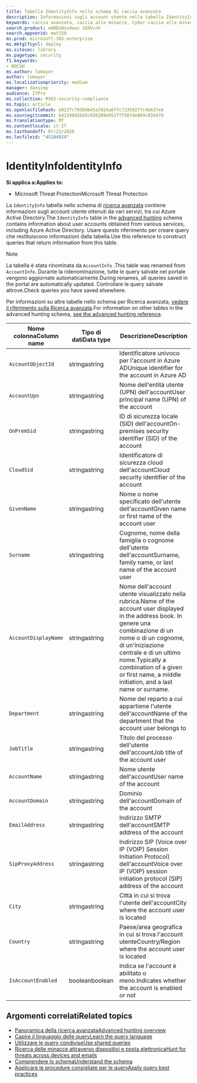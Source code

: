 ```yaml
---
title: Tabella IdentityInfo nello schema di caccia avanzato
description: Informazioni sugli account utente nella tabella IdentityInfo dello schema di caccia avanzato
keywords: caccia avanzata, caccia alle minacce, Cyber-caccia alle minacce, Microsoft Threat Protection, Microsoft 365, MTP, M365, ricerca, query, telemetria, riferimento allo schema, kusto, tabella, colonna, tipo di dati, descrizione, AccountInfo, IdentityInfo, account
search.product: eADQiWindows 10XVcnh
search.appverid: met150
ms.prod: microsoft-365-enterprise
ms.mktglfcycl: deploy
ms.sitesec: library
ms.pagetype: security
f1.keywords:
- NOCSH
ms.author: lomayor
author: lomayor
ms.localizationpriority: medium
manager: dansimp
audience: ITPro
ms.collection: M365-security-compliance
ms.topic: article
ms.openlocfilehash: e922fc7930d645a7024a0ffc73359277c4b637e4
ms.sourcegitcommit: b4119682bd3c036289e851fff56fde869c816479
ms.translationtype: MT
ms.contentlocale: it-IT
ms.lasthandoff: 07/22/2020
ms.locfileid: "45204924"
---
```

# <a name="identityinfo"></a><span data-ttu-id="68c18-104">IdentityInfo</span><span class="sxs-lookup"><span data-stu-id="68c18-104">IdentityInfo</span></span>

<span data-ttu-id="68c18-105">**Si applica a:**</span><span class="sxs-lookup"><span data-stu-id="68c18-105">**Applies to:**</span></span>
- <span data-ttu-id="68c18-106">Microsoft Threat Protection</span><span class="sxs-lookup"><span data-stu-id="68c18-106">Microsoft Threat Protection</span></span>

<span data-ttu-id="68c18-107">La `IdentityInfo` tabella nello schema di [ricerca avanzata](advanced-hunting-overview.md) contiene informazioni sugli account utente ottenuti da vari servizi, tra cui Azure Active Directory.</span><span class="sxs-lookup"><span data-stu-id="68c18-107">The `IdentityInfo` table in the [advanced hunting](advanced-hunting-overview.md) schema contains information about user accounts obtained from various services, including Azure Active Directory.</span></span> <span data-ttu-id="68c18-108">Usare questo riferimento per creare query che restituiscono informazioni dalla tabella.</span><span class="sxs-lookup"><span data-stu-id="68c18-108">Use this reference to construct queries that return information from this table.</span></span>

>[!NOTE]
><span data-ttu-id="68c18-109">La tabella è stata rinominata da `AccountInfo` .</span><span class="sxs-lookup"><span data-stu-id="68c18-109">This table was renamed from `AccountInfo`.</span></span> <span data-ttu-id="68c18-110">Durante la ridenominazione, tutte le query salvate nel portale vengono aggiornate automaticamente.</span><span class="sxs-lookup"><span data-stu-id="68c18-110">During renames, all queries saved in the portal are automatically updated.</span></span> <span data-ttu-id="68c18-111">Controllare le query salvate altrove.</span><span class="sxs-lookup"><span data-stu-id="68c18-111">Check queries you have saved elsewhere.</span></span>

<span data-ttu-id="68c18-112">Per informazioni su altre tabelle nello schema per Ricerca avanzata, [vedere il riferimento sulla Ricerca avanzata](advanced-hunting-schema-tables.md).</span><span class="sxs-lookup"><span data-stu-id="68c18-112">For information on other tables in the advanced hunting schema, [see the advanced hunting reference](advanced-hunting-schema-tables.md).</span></span>

| <span data-ttu-id="68c18-113">Nome colonna</span><span class="sxs-lookup"><span data-stu-id="68c18-113">Column name</span></span> | <span data-ttu-id="68c18-114">Tipo di dati</span><span class="sxs-lookup"><span data-stu-id="68c18-114">Data type</span></span> | <span data-ttu-id="68c18-115">Descrizione</span><span class="sxs-lookup"><span data-stu-id="68c18-115">Description</span></span> |
|-------------|-----------|-------------|
| `AccountObjectId` | <span data-ttu-id="68c18-116">stringa</span><span class="sxs-lookup"><span data-stu-id="68c18-116">string</span></span> | <span data-ttu-id="68c18-117">Identificatore univoco per l'account in Azure AD</span><span class="sxs-lookup"><span data-stu-id="68c18-117">Unique identifier for the account in Azure AD</span></span> |
| `AccountUpn` | <span data-ttu-id="68c18-118">stringa</span><span class="sxs-lookup"><span data-stu-id="68c18-118">string</span></span> | <span data-ttu-id="68c18-119">Nome dell'entità utente (UPN) dell'account</span><span class="sxs-lookup"><span data-stu-id="68c18-119">User principal name (UPN) of the account</span></span> |
| `OnPremSid` | <span data-ttu-id="68c18-120">stringa</span><span class="sxs-lookup"><span data-stu-id="68c18-120">string</span></span> | <span data-ttu-id="68c18-121">ID di sicurezza locale (SID) dell'account</span><span class="sxs-lookup"><span data-stu-id="68c18-121">On-premises security identifier (SID) of the account</span></span> |
| `CloudSid` | <span data-ttu-id="68c18-122">stringa</span><span class="sxs-lookup"><span data-stu-id="68c18-122">string</span></span> | <span data-ttu-id="68c18-123">Identificatore di sicurezza cloud dell'account</span><span class="sxs-lookup"><span data-stu-id="68c18-123">Cloud security identifier of the account</span></span> |
| `GivenName` | <span data-ttu-id="68c18-124">stringa</span><span class="sxs-lookup"><span data-stu-id="68c18-124">string</span></span> | <span data-ttu-id="68c18-125">Nome o nome specificato dell'utente dell'account</span><span class="sxs-lookup"><span data-stu-id="68c18-125">Given name or first name of the account user</span></span> |
| `Surname` | <span data-ttu-id="68c18-126">stringa</span><span class="sxs-lookup"><span data-stu-id="68c18-126">string</span></span> | <span data-ttu-id="68c18-127">Cognome, nome della famiglia o cognome dell'utente dell'account</span><span class="sxs-lookup"><span data-stu-id="68c18-127">Surname, family name, or last name of the account user</span></span> |
| `AccountDisplayName` | <span data-ttu-id="68c18-128">stringa</span><span class="sxs-lookup"><span data-stu-id="68c18-128">string</span></span> | <span data-ttu-id="68c18-129">Nome dell'account utente visualizzato nella rubrica.</span><span class="sxs-lookup"><span data-stu-id="68c18-129">Name of the account user displayed in the address book.</span></span> <span data-ttu-id="68c18-130">In genere una combinazione di un nome o di un cognome, di un'iniziazione centrale e di un ultimo nome.</span><span class="sxs-lookup"><span data-stu-id="68c18-130">Typically a combination of a given or first name, a middle initiation, and a last name or surname.</span></span> |
| `Department` | <span data-ttu-id="68c18-131">stringa</span><span class="sxs-lookup"><span data-stu-id="68c18-131">string</span></span> | <span data-ttu-id="68c18-132">Nome del reparto a cui appartiene l'utente dell'account</span><span class="sxs-lookup"><span data-stu-id="68c18-132">Name of the department that the account user belongs to</span></span> |
| `JobTitle` | <span data-ttu-id="68c18-133">stringa</span><span class="sxs-lookup"><span data-stu-id="68c18-133">string</span></span> | <span data-ttu-id="68c18-134">Titolo del processo dell'utente dell'account</span><span class="sxs-lookup"><span data-stu-id="68c18-134">Job title of the account user</span></span> |
| `AccountName` | <span data-ttu-id="68c18-135">stringa</span><span class="sxs-lookup"><span data-stu-id="68c18-135">string</span></span> | <span data-ttu-id="68c18-136">Nome utente dell'account</span><span class="sxs-lookup"><span data-stu-id="68c18-136">User name of the account</span></span> |
| `AccountDomain` | <span data-ttu-id="68c18-137">stringa</span><span class="sxs-lookup"><span data-stu-id="68c18-137">string</span></span> | <span data-ttu-id="68c18-138">Dominio dell'account</span><span class="sxs-lookup"><span data-stu-id="68c18-138">Domain of the account</span></span> |
| `EmailAddress` | <span data-ttu-id="68c18-139">stringa</span><span class="sxs-lookup"><span data-stu-id="68c18-139">string</span></span> | <span data-ttu-id="68c18-140">Indirizzo SMTP dell'account</span><span class="sxs-lookup"><span data-stu-id="68c18-140">SMTP address of the account</span></span> |
| `SipProxyAddress` | <span data-ttu-id="68c18-141">stringa</span><span class="sxs-lookup"><span data-stu-id="68c18-141">string</span></span> | <span data-ttu-id="68c18-142">Indirizzo SIP (Voice over IP (VOIP) Session Initiation Protocol) dell'account</span><span class="sxs-lookup"><span data-stu-id="68c18-142">Voice over IP (VOIP) session initiation protocol (SIP) address of the account</span></span> |
| `City` | <span data-ttu-id="68c18-143">stringa</span><span class="sxs-lookup"><span data-stu-id="68c18-143">string</span></span> | <span data-ttu-id="68c18-144">Città in cui si trova l'utente dell'account</span><span class="sxs-lookup"><span data-stu-id="68c18-144">City where the account user is located</span></span> |
| `Country` | <span data-ttu-id="68c18-145">stringa</span><span class="sxs-lookup"><span data-stu-id="68c18-145">string</span></span> | <span data-ttu-id="68c18-146">Paese/area geografica in cui si trova l'account utente</span><span class="sxs-lookup"><span data-stu-id="68c18-146">Country/Region where the account user is located</span></span> |
| `IsAccountEnabled` | <span data-ttu-id="68c18-147">boolean</span><span class="sxs-lookup"><span data-stu-id="68c18-147">boolean</span></span> | <span data-ttu-id="68c18-148">Indica se l'account è abilitato o meno.</span><span class="sxs-lookup"><span data-stu-id="68c18-148">Indicates whether the account is enabled or not</span></span> |

## <a name="related-topics"></a><span data-ttu-id="68c18-149">Argomenti correlati</span><span class="sxs-lookup"><span data-stu-id="68c18-149">Related topics</span></span>
- [<span data-ttu-id="68c18-150">Panoramica della ricerca avanzata</span><span class="sxs-lookup"><span data-stu-id="68c18-150">Advanced hunting overview</span></span>](advanced-hunting-overview.md)
- [<span data-ttu-id="68c18-151">Capire il linguaggio delle query</span><span class="sxs-lookup"><span data-stu-id="68c18-151">Learn the query language</span></span>](advanced-hunting-query-language.md)
- [<span data-ttu-id="68c18-152">Utilizzare le query condivise</span><span class="sxs-lookup"><span data-stu-id="68c18-152">Use shared queries</span></span>](advanced-hunting-shared-queries.md)
- [<span data-ttu-id="68c18-153">Ricerca delle minacce attraverso dispositivi e posta elettronica</span><span class="sxs-lookup"><span data-stu-id="68c18-153">Hunt for threats across devices and emails</span></span>](advanced-hunting-query-emails-devices.md)
- [<span data-ttu-id="68c18-154">Comprendere lo schema</span><span class="sxs-lookup"><span data-stu-id="68c18-154">Understand the schema</span></span>](advanced-hunting-schema-tables.md)
- [<span data-ttu-id="68c18-155">Applicare le procedure consigliate per le query</span><span class="sxs-lookup"><span data-stu-id="68c18-155">Apply query best practices</span></span>](advanced-hunting-best-practices.md)
